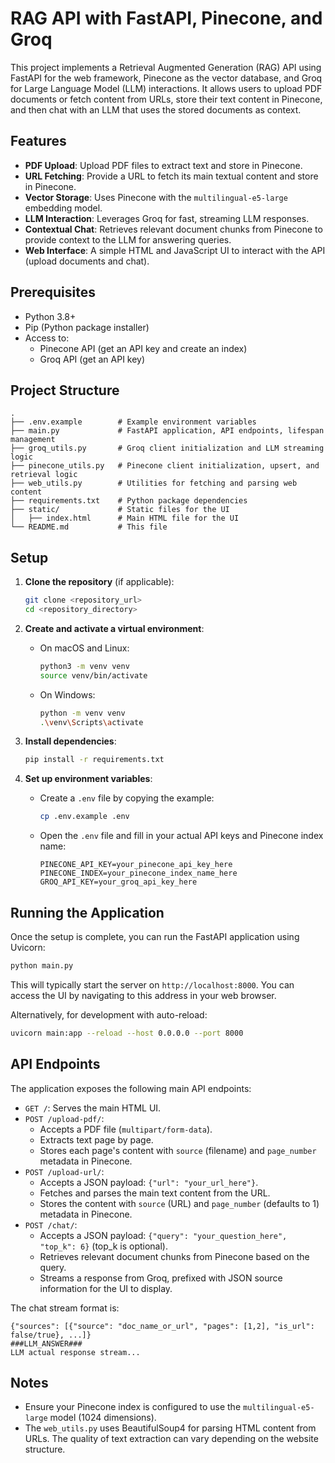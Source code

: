 # RAG API with FastAPI, Pinecone, and Groq

This project implements a Retrieval Augmented Generation (RAG) API using FastAPI for the web framework, Pinecone as the vector database, and Groq for Large Language Model (LLM) interactions. It allows users to upload PDF documents or fetch content from URLs, store their text content in Pinecone, and then chat with an LLM that uses the stored documents as context.

## Features

*   **PDF Upload**: Upload PDF files to extract text and store in Pinecone.
*   **URL Fetching**: Provide a URL to fetch its main textual content and store in Pinecone.
*   **Vector Storage**: Uses Pinecone with the `multilingual-e5-large` embedding model.
*   **LLM Interaction**: Leverages Groq for fast, streaming LLM responses.
*   **Contextual Chat**: Retrieves relevant document chunks from Pinecone to provide context to the LLM for answering queries.
*   **Web Interface**: A simple HTML and JavaScript UI to interact with the API (upload documents and chat).

## Prerequisites

*   Python 3.8+
*   Pip (Python package installer)
*   Access to:
    *   Pinecone API (get an API key and create an index)
    *   Groq API (get an API key)

## Project Structure

```
.
├── .env.example        # Example environment variables
├── main.py             # FastAPI application, API endpoints, lifespan management
├── groq_utils.py       # Groq client initialization and LLM streaming logic
├── pinecone_utils.py   # Pinecone client initialization, upsert, and retrieval logic
├── web_utils.py        # Utilities for fetching and parsing web content
├── requirements.txt    # Python package dependencies
├── static/             # Static files for the UI
│   ├── index.html      # Main HTML file for the UI
└── README.md           # This file
```

## Setup

1.  **Clone the repository** (if applicable):
    ```bash
    git clone <repository_url>
    cd <repository_directory>
    ```

2.  **Create and activate a virtual environment**:
    *   On macOS and Linux:
        ```bash
        python3 -m venv venv
        source venv/bin/activate
        ```
    *   On Windows:
        ```bash
        python -m venv venv
        .\venv\Scripts\activate
        ```

3.  **Install dependencies**:
    ```bash
    pip install -r requirements.txt
    ```

4.  **Set up environment variables**:
    *   Create a `.env` file by copying the example:
        ```bash
        cp .env.example .env
        ```
    *   Open the `.env` file and fill in your actual API keys and Pinecone index name:
        ```env
        PINECONE_API_KEY=your_pinecone_api_key_here
        PINECONE_INDEX=your_pinecone_index_name_here
        GROQ_API_KEY=your_groq_api_key_here
        ```

## Running the Application

Once the setup is complete, you can run the FastAPI application using Uvicorn:

```bash
python main.py
```

This will typically start the server on `http://localhost:8000`. You can access the UI by navigating to this address in your web browser.

Alternatively, for development with auto-reload:
```bash
uvicorn main:app --reload --host 0.0.0.0 --port 8000
```

## API Endpoints

The application exposes the following main API endpoints:

*   `GET /`: Serves the main HTML UI.
*   `POST /upload-pdf/`:
    *   Accepts a PDF file (`multipart/form-data`).
    *   Extracts text page by page.
    *   Stores each page's content with `source` (filename) and `page_number` metadata in Pinecone.
*   `POST /upload-url/`:
    *   Accepts a JSON payload: `{"url": "your_url_here"}`.
    *   Fetches and parses the main text content from the URL.
    *   Stores the content with `source` (URL) and `page_number` (defaults to 1) metadata in Pinecone.
*   `POST /chat/`:
    *   Accepts a JSON payload: `{"query": "your_question_here", "top_k": 6}` (top_k is optional).
    *   Retrieves relevant document chunks from Pinecone based on the query.
    *   Streams a response from Groq, prefixed with JSON source information for the UI to display.

The chat stream format is:
```
{"sources": [{"source": "doc_name_or_url", "pages": [1,2], "is_url": false/true}, ...]}
###LLM_ANSWER###
LLM actual response stream...
```

## Notes

*   Ensure your Pinecone index is configured to use the `multilingual-e5-large` model (1024 dimensions).
*   The `web_utils.py` uses BeautifulSoup4 for parsing HTML content from URLs. The quality of text extraction can vary depending on the website structure. 